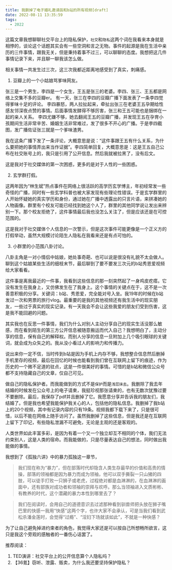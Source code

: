 ```yaml
---
title: 我删掉了电子婚礼邀请函和b站的所有视频[draft]
date: 2022-08-11 13:35:59
tags:
  - 2022
---
```


这篇文章我想聊聊社交平台上的隐私保护，`社交`和`隐私`这两个词在我看来本身就是相悖的，谈论这个话题其实会有一些空洞和言之无物。事件的起源是我在生活中亲历的三件事情，跟我无关，但是秉持着事不过三，可以聊聊的态度。我想把这几件事情记录下来，并且聊一聊我该怎么做。

相关事情一共发生过三次，这三次我都近距离地感受到了真实，刺痛感。

1. 豆瓣上的一个小姑娘骂爹味网友。

张三是一个男生，李四是一个女生，王五是张三的老婆。李四、张三、王五都是网络上交集不多的豆瓣er。
有一天，张三在李四的豆瓣广播下面发表了一条李四觉得爹味十足的评论。
李四暴怒，两人拉扯起来，牵扯出张三在老婆王五孕期给性感友邻深夜点赞的事情。后面事情发酵得不够厉害，张三和王五可能也是捆绑在一起的亲人关系。
李四尤嫌不够，她去翻阅王五的豆瓣广播，并发现王五在孕育小孩期间生活非常辛苦、婚姻生活非常难过，发了很多不开心的广播。于是李四截图，发广播佐证张三就是一个爹味渣男。

我在这条广播下发了一条评论，大概意思是说：“这件事跟王五有什么关系，为什么要把她的事情弄出来当作证据”。李四简单回复，大概意思是：这是王五自己公布在社交账号上的，我只是引用了公开信息。然后我就被拉黑了，没有后文。

这是我对于社交媒体的第一次困惑，更多的是对于人性的一些困惑。

2. 玄学群打假。

这两年因为“林生斌”热点事件在网络上很活跃的高学历玄学博主，年初经常发一些奇怪的广播，同时有一些玄学科普也被大家发现有些理论性错误。于是玄学群里的人开始怀疑她的真实学历和身份，通过她在广播中透露出的只言片语，来拼凑她的人物画像。群里有个校友可能已经找到她这个人了，群里的其他同学说让发出来辨别一下。那个校友拒绝了，这件事情最后我也没怎么关注了，但是应该还是在可控范围的。

这是我对于社交媒体个人信息的一次警示，但是这次事件可能更像是一个正义方的打假举动，虽然大规模讨论陌生人隐私在我看来还是有点可怕的。

3. 小群里的小范围八卦讨论。

八卦主角是一对小情侣中姑娘，她处事奇葩、也可以说是很没有礼貌不太会做人。聊到这个姑娘某些生活的细枝末节，最后聊到了要不要发三次元的b站秀恩爱视频给大家看看。

这件事是离我最近的一件事，我看到这些信息的那一刻突然起了一身鸡皮疙瘩。它没有发生在我身上，又仿佛发生在了我身上。这个事情的关键点在于，这不是一次善意积极的分享。关键词：b站、秀恩爱，完全能对号入坐。我19年的时候在b站发过一次和男票的旅行vlog。最重要的是我的其他视频还有我生活中的现实朋友，一些过于真实的现实记录。有一天我会不会让这些我爱的朋友们受到伤害，这是我不能回避的问题。

其实我也在反思一件事情，我们为什么对别人主动分享自己的现实生活没那么敏感，而在看到陌生的第三方公开信息被随意搬运而代入自己？我想明白了，主动分享的信息，保有自己的解释权。而别人分享的信息一旦附加上几个吸引眼球的关键词，就会成为众矢之的。我从没小看过人的影响力和传播力。

说出来你一定不信，当时传到b站是因为手机上内存不够，我想整合信息然后删掉手机里存的视频，最后在回忆的时候也能看到我们曾在互联网上留下的痕迹，作为历史的一个微不足道的驻点，这是一件很美好的事情。可惜的是b站和微信公众号都不支持隐藏自己的文章，仅自己可见。

做自己的隐私保护者。而我能做到的方式不是`保护`而是`浅层抹去`。我删除了我去年结婚的时候发在公众号上的电子请柬，我挺珍视那张请柬的，也有无数次犹豫过要不要删除。最后，我保存了pdf并且删掉了它。我愿意分享并告诉我的朋友们，我结婚了。但是我也希望我能保护我关心的人，包括他的隐私信息。我删掉了我b站上的20个视频，其中有记录内容的只有19条。视频我都下载下来了，只是很可惜，以后不能在网络上随手访问了。虽然我删掉了这些信息，但是我还是在互联网上留下了印记，有些隐私泄漏不可避免，无论是主观的还是客观的。

人类世界如此丰富多彩，是因为有着一个又一个独立却互不相同的个体，我们无法约束别人，这是人类的宿命。而我能做的，只是尽量表达自己的想法，同时做出我能做的事情。

我想到了《孤独六讲》中的暴力孤独这一章节，

> 我们现在称为“暴力”，但在部落时代却隐含人类生存最早的价值和高贵的情操，部落的领袖都是因为暴力而成为领袖，他可以双手撕裂一只山猪的四肢，可以徒手打败一只狮子或老虎，过程绝对都是血淋淋的，在血淋淋的画面中，还有部族对成功者和领袖的崇拜与欢呼。那么当领袖进入文质彬彬、有教养的时代，这个潜藏的暴力本性到哪里去了？

> 我们在阅读时，会用自己的道德意识去过滤那种看到驯兽师把头放在狮子嘴巴里的快感一我用“快感”这两个字，也许大家不会承认，可是当我们看到武松杀潘金莲时，会觉得“过瘾”、“淫妇下场就该如此”，不就是一种快感？

为了让自己避免掉进约束者的角色，我觉得大家还是可以按自己所想畅所欲言，这只是我这个旁观的感触者的一番伤心话罢了。

推荐阅读：


1. TED演讲：社交平台上的公开信息算个人隐私吗？
2. 【36氪】窃听、泄露、贩卖，为什么我还要坚持保护隐私？